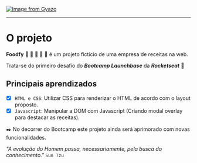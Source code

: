 [![Image from Gyazo](https://i.gyazo.com/75da0a5cc4023f7ba98ddc33f73a2869.gif)](https://gyazo.com/75da0a5cc4023f7ba98ddc33f73a2869)

---
# O projeto

**Foodfy** :hamburger: :ramen: :pizza: :sushi: :spaghetti: é um projeto fictício de uma empresa de receitas na web. 

Trata-se do primeiro desafio do **_Bootcamp Launchbase_** da **_Rocketseat_** :rocket: 

## Principais aprendizados
- [x] `HTML e CSS`: Utilizar CSS para renderizar o HTML de acordo com o layout proposto.
- [x] `Javascript`: Manipular a DOM com Javascript (Criando modal overlay para destacar as receitas).

:black_nib: No decorrer do Bootcamp este projeto ainda será aprimorado com novas funcionalidades.

_"A evolução do Homem passa, necessariamente, pela busca do conhecimento."_
`Sun Tzu`